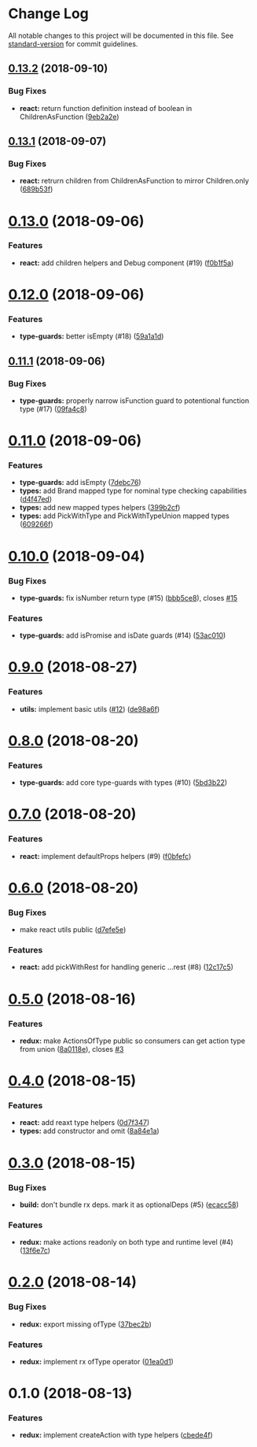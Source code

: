 # Change Log

All notable changes to this project will be documented in this file. See [standard-version](https://github.com/conventional-changelog/standard-version) for commit guidelines.

<a name="0.13.2"></a>

## [0.13.2](https://www.github.com/Hotell/rex-tils/compare/v0.13.1...v0.13.2) (2018-09-10)

### Bug Fixes

- **react:** return function definition instead of boolean in ChildrenAsFunction ([9eb2a2e](https://www.github.com/Hotell/rex-tils/commit/9eb2a2e))

<a name="0.13.1"></a>

## [0.13.1](https://www.github.com/Hotell/rex-tils/compare/v0.13.0...v0.13.1) (2018-09-07)

### Bug Fixes

- **react:** retrurn children from ChildrenAsFunction to mirror Children.only ([689b53f](https://www.github.com/Hotell/rex-tils/commit/689b53f))

<a name="0.13.0"></a>

# [0.13.0](https://www.github.com/Hotell/rex-tils/compare/v0.12.0...v0.13.0) (2018-09-06)

### Features

- **react:** add children helpers and Debug component (#19) ([f0b1f5a](https://www.github.com/Hotell/rex-tils/commit/f0b1f5a))

<a name="0.12.0"></a>

# [0.12.0](https://www.github.com/Hotell/rex-tils/compare/v0.11.1...v0.12.0) (2018-09-06)

### Features

- **type-guards:** better isEmpty (#18) ([59a1a1d](https://www.github.com/Hotell/rex-tils/commit/59a1a1d))

<a name="0.11.1"></a>

## [0.11.1](https://www.github.com/Hotell/rex-tils/compare/v0.11.0...v0.11.1) (2018-09-06)

### Bug Fixes

- **type-guards:** properly narrow isFunction guard to potentional function type (#17) ([09fa4c8](https://www.github.com/Hotell/rex-tils/commit/09fa4c8))

<a name="0.11.0"></a>

# [0.11.0](https://www.github.com/Hotell/rex-tils/compare/v0.10.0...v0.11.0) (2018-09-06)

### Features

- **type-guards:** add isEmpty ([7debc76](https://www.github.com/Hotell/rex-tils/commit/7debc76))
- **types:** add Brand mapped type for nominal type checking capabilities ([d4f47ed](https://www.github.com/Hotell/rex-tils/commit/d4f47ed))
- **types:** add new mapped types helpers ([399b2cf](https://www.github.com/Hotell/rex-tils/commit/399b2cf))
- **types:** add PickWithType and PickWithTypeUnion mapped types ([609266f](https://www.github.com/Hotell/rex-tils/commit/609266f))

<a name="0.10.0"></a>

# [0.10.0](https://www.github.com/Hotell/rex-tils/compare/v0.9.0...v0.10.0) (2018-09-04)

### Bug Fixes

- **type-guards:** fix isNumber return type (#15) ([bbb5ce8](https://www.github.com/Hotell/rex-tils/commit/bbb5ce8)), closes [#15](https://www.github.com/Hotell/rex-tils/issues/15)

### Features

- **type-guards:** add isPromise and isDate guards (#14) ([53ac010](https://www.github.com/Hotell/rex-tils/commit/53ac010))

<a name="0.9.0"></a>

# [0.9.0](https://github.com/Hotell/rex-tils/compare/v0.8.0...v0.9.0) (2018-08-27)

### Features

- **utils:** implement basic utils ([#12](https://github.com/Hotell/rex-tils/issues/12)) ([de98a6f](https://github.com/Hotell/rex-tils/commit/de98a6f))

<a name="0.8.0"></a>

# [0.8.0](https://www.github.com/Hotell/rex-tils/compare/v0.7.0...v0.8.0) (2018-08-20)

### Features

- **type-guards:** add core type-guards with types (#10) ([5bd3b22](https://www.github.com/Hotell/rex-tils/commit/5bd3b22))

<a name="0.7.0"></a>

# [0.7.0](https://www.github.com/Hotell/rex-tils/compare/v0.6.0...v0.7.0) (2018-08-20)

### Features

- **react:** implement defaultProps helpers (#9) ([f0bfefc](https://www.github.com/Hotell/rex-tils/commit/f0bfefc))

<a name="0.6.0"></a>

# [0.6.0](https://www.github.com/Hotell/rex-tils/compare/v0.5.0...v0.6.0) (2018-08-20)

### Bug Fixes

- make react utils public ([d7efe5e](https://www.github.com/Hotell/rex-tils/commit/d7efe5e))

### Features

- **react:** add pickWithRest for handling generic ...rest (#8) ([12c17c5](https://www.github.com/Hotell/rex-tils/commit/12c17c5))

<a name="0.5.0"></a>

# [0.5.0](https://www.github.com/Hotell/rex-tils/compare/v0.4.0...v0.5.0) (2018-08-16)

### Features

- **redux:** make ActionsOfType public so consumers can get action type from union ([8a0118e](https://www.github.com/Hotell/rex-tils/commit/8a0118e)), closes [#3](https://www.github.com/Hotell/rex-tils/issues/3)

<a name="0.4.0"></a>

# [0.4.0](https://www.github.com/Hotell/rex-tils/compare/v0.3.0...v0.4.0) (2018-08-15)

### Features

- **react:** add reaxt type helpers ([0d7f347](https://www.github.com/Hotell/rex-tils/commit/0d7f347))
- **types:** add constructor and omit ([8a84e1a](https://www.github.com/Hotell/rex-tils/commit/8a84e1a))

<a name="0.3.0"></a>

# [0.3.0](https://www.github.com/Hotell/rex-tils/compare/v0.2.0...v0.3.0) (2018-08-15)

### Bug Fixes

- **build:** don't bundle rx deps. mark it as optionalDeps (#5) ([ecacc58](https://www.github.com/Hotell/rex-tils/commit/ecacc58))

### Features

- **redux:** make actions readonly on both type and runtime level (#4) ([13f6e7c](https://www.github.com/Hotell/rex-tils/commit/13f6e7c))

<a name="0.2.0"></a>

# [0.2.0](https://www.github.com/Hotell/rex-tils/compare/v0.1.0...v0.2.0) (2018-08-14)

### Bug Fixes

- **redux:** export missing ofType ([37bec2b](https://www.github.com/Hotell/rex-tils/commit/37bec2b))

### Features

- **redux:** implement rx ofType operator ([01ea0d1](https://www.github.com/Hotell/rex-tils/commit/01ea0d1))

<a name="0.1.0"></a>

# 0.1.0 (2018-08-13)

### Features

- **redux:** implement createAction with type helpers ([cbede4f](https://www.github.com/Hotell/rex-tils/commit/cbede4f))
